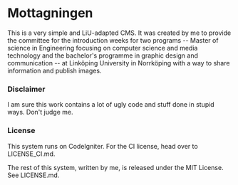 # Mottagningen

This is a very simple and LiU-adapted CMS. It was created by me to provide the committee for the introduction weeks for two programs -- Master of science in Engineering focusing on computer science and media technology and the bachelor's programme in graphic design and communication -- at Linköping University in Norrköping with a way to share information and publish images.


### Disclaimer
I am sure this work contains a lot of ugly code and stuff done in stupid ways. Don't judge me.

### License
This system runs on CodeIgniter. For the CI license, head over to LICENSE_CI.md.

The rest of this system, written by me, is released under the MIT License. See LICENSE.md.
